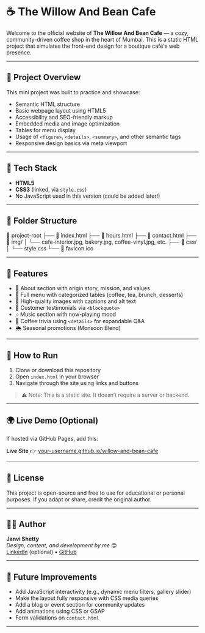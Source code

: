 # ☕ The Willow And Bean Cafe

Welcome to the official website of **The Willow And Bean Cafe** — a cozy, community-driven coffee shop in the heart of Mumbai. This is a static HTML project that simulates the front-end design for a boutique café's web presence.

---

## 📌 Project Overview

This mini project was built to practice and showcase:

- Semantic HTML structure
- Basic webpage layout using HTML5
- Accessibility and SEO-friendly markup
- Embedded media and image optimization
- Tables for menu display
- Usage of `<figure>`, `<details>`, `<summary>`, and other semantic tags
- Responsive design basics via meta viewport

---

## 🧩 Tech Stack

- **HTML5**
- **CSS3** (linked, via `style.css`)
- No JavaScript used in this version (could be added later!)

---

## 📂 Folder Structure

📁 project-root
├── 📄 index.html
├── 📄 hours.html
├── 📄 contact.html
├── 📁 img/
│ └── cafe-interior.jpg, bakery.jpg, coffee-vinyl.jpg, etc.
├── 📁 css/
│ └── style.css
└── 📄 favicon.ico


---

## 🎨 Features

- 📖 About section with origin story, mission, and values  
- 🧁 Full menu with categorized tables (coffee, tea, brunch, desserts)  
- 📸 High-quality images with captions and alt text  
- 💬 Customer testimonials via `<blockquote>`  
- 🎶 Music section with now-playing mood  
- 🌱 Coffee trivia using `<details>` for expandable Q&A  
- 🌦️ Seasonal promotions (Monsoon Blend)

---

## 🚀 How to Run

1. Clone or download this repository
2. Open `index.html` in your browser
3. Navigate through the site using links and buttons

> ⚠️ Note: This is a static site. It doesn’t require a server or backend.

---

## 🌍 Live Demo (Optional)

If hosted via GitHub Pages, add this:

**Live Site** 👉 [your-username.github.io/willow-and-bean-cafe](https://your-username.github.io/willow-and-bean-cafe)

---

## 📜 License

This project is open-source and free to use for educational or personal purposes. If you adapt or share, credit the original author.

---

## 👩‍💻 Author

**Janvi Shetty**  
_Design, content, and development by me_ 😊  
[LinkedIn](https://www.linkedin.com/) (optional) • [GitHub](https://github.com/)

---

## 🙌 Future Improvements

- Add JavaScript interactivity (e.g., dynamic menu filters, gallery slider)
- Make the layout fully responsive with CSS media queries
- Add a blog or event section for community updates
- Add animations using CSS or GSAP
- Form validations on `contact.html`

---

